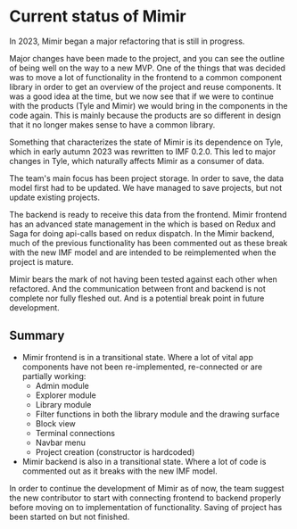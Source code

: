 # Current status of Mimir

In 2023, Mimir began a major refactoring that is still in progress.

Major changes have been made to the project, and you can see the outline of being well on the way to a new
MVP. One of the things that was decided was to move a lot of functionality in the frontend to a common component
library in order to get an overview of the project and reuse components. It was a good idea at the time, but we now see
that if we were to continue with the products (Tyle and Mimir) we would bring in the components in the code again. This
is mainly because the products are so different in design that it no longer makes sense to have a common library.

Something that characterizes the state of Mimir is its dependence on Tyle, which in early autumn 2023 was rewritten
to IMF 0.2.0. This led to major changes in Tyle, which naturally affects Mimir as a consumer of data.

The team's main focus has been project storage. In order to save, the data model first had to be updated. We have
managed to
save projects, but not update existing projects.

The backend is ready to receive this data from the frontend. Mimir frontend has an advanced state management in the
which is based on Redux and Saga for doing api-calls based on redux dispatch. In the Mimir backend, much of
the previous functionality has been commented
out as these break with the new IMF model and are intended to be reimplemented when the project is mature.

Mimir bears the mark of not having been tested against each other when refactored. And the
communication between front and backend is not complete nor fully fleshed out. And is a potential break point in future
development.

## Summary

- Mimir frontend is in a transitional state. Where a lot of vital app components have not been re-implemented,
  re-connected or
  are partially working:
    - Admin module
    - Explorer module
    - Library module
    - Filter functions in both the library module and the drawing surface
    - Block view
    - Terminal connections
    - Navbar menu
    - Project creation (constructor is hardcoded)
- Mimir backend is also in a transitional state. Where a lot of code is commented out as it breaks with the new IMF
  model.

In order to continue the development of Mimir as of now, the team suggest the new contributor to start with connecting
frontend to backend properly before moving on to implementation of functionality. Saving of project has been started on
but not finished.